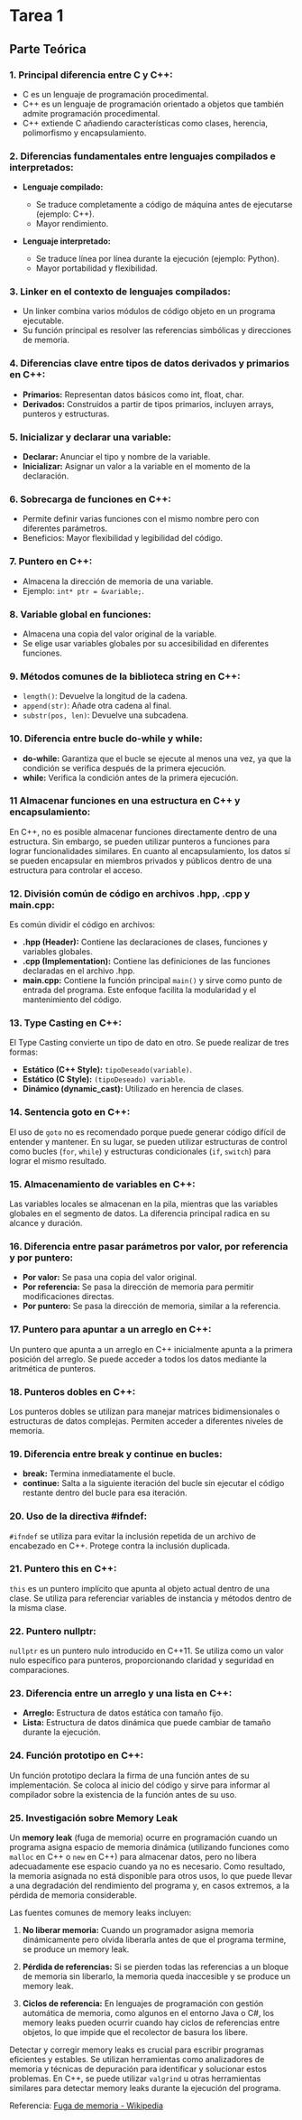 # Tarea 1
## Parte Teórica
### 1. Principal diferencia entre C y C++:

- C es un lenguaje de programación procedimental.
- C++ es un lenguaje de programación orientado a objetos que también admite programación procedimental.
- C++ extiende C añadiendo características como clases, herencia, polimorfismo y encapsulamiento.

### 2. Diferencias fundamentales entre lenguajes compilados e interpretados:

- **Lenguaje compilado:**
  - Se traduce completamente a código de máquina antes de ejecutarse (ejemplo: C++).
  - Mayor rendimiento.

- **Lenguaje interpretado:**
  - Se traduce línea por línea durante la ejecución (ejemplo: Python).
  - Mayor portabilidad y flexibilidad.

### 3. Linker en el contexto de lenguajes compilados:

- Un linker combina varios módulos de código objeto en un programa ejecutable.
- Su función principal es resolver las referencias simbólicas y direcciones de memoria.

### 4. Diferencias clave entre tipos de datos derivados y primarios en C++:

- **Primarios:** Representan datos básicos como int, float, char.
- **Derivados:** Construidos a partir de tipos primarios, incluyen arrays, punteros y estructuras.

### 5. Inicializar y declarar una variable:

- **Declarar:** Anunciar el tipo y nombre de la variable.
- **Inicializar:** Asignar un valor a la variable en el momento de la declaración.

### 6. Sobrecarga de funciones en C++:

- Permite definir varias funciones con el mismo nombre pero con diferentes parámetros.
- Beneficios: Mayor flexibilidad y legibilidad del código.

### 7. Puntero en C++:

- Almacena la dirección de memoria de una variable.
- Ejemplo: `int* ptr = &variable;`.

### 8. Variable global en funciones:

- Almacena una copia del valor original de la variable.
- Se elige usar variables globales por su accesibilidad en diferentes funciones.

### 9. Métodos comunes de la biblioteca string en C++:

- `length()`: Devuelve la longitud de la cadena.
- `append(str)`: Añade otra cadena al final.
- `substr(pos, len)`: Devuelve una subcadena.

### 10. Diferencia entre bucle do-while y while:

- **do-while:** Garantiza que el bucle se ejecute al menos una vez, ya que la condición se verifica después de la primera ejecución.
- **while:** Verifica la condición antes de la primera ejecución.



### 11 Almacenar funciones en una estructura en C++ y encapsulamiento:
En C++, no es posible almacenar funciones directamente dentro de una estructura. Sin embargo, se pueden utilizar punteros a funciones para lograr funcionalidades similares. En cuanto al encapsulamiento, los datos sí se pueden encapsular en miembros privados y públicos dentro de una estructura para controlar el acceso.

### 12. División común de código en archivos .hpp, .cpp y main.cpp:

Es común dividir el código en archivos:

- **.hpp (Header):** Contiene las declaraciones de clases, funciones y variables globales.
- **.cpp (Implementation):** Contiene las definiciones de las funciones declaradas en el archivo .hpp.
- **main.cpp:** Contiene la función principal `main()` y sirve como punto de entrada del programa.
Este enfoque facilita la modularidad y el mantenimiento del código.

### 13. Type Casting en C++:

El Type Casting convierte un tipo de dato en otro. Se puede realizar de tres formas:

- **Estático (C++ Style):** `tipoDeseado(variable)`.
- **Estático (C Style):** `(tipoDeseado) variable`.
- **Dinámico (dynamic_cast):** Utilizado en herencia de clases.




### 14. Sentencia goto en C++:

El uso de `goto` no es recomendado porque puede generar código difícil de entender y mantener. En su lugar, se pueden utilizar estructuras de control como bucles (`for`, `while`) y estructuras condicionales (`if`, `switch`) para lograr el mismo resultado.

### 15. Almacenamiento de variables en C++:

Las variables locales se almacenan en la pila, mientras que las variables globales en el segmento de datos. La diferencia principal radica en su alcance y duración.

### 16. Diferencia entre pasar parámetros por valor, por referencia y por puntero:

- **Por valor:** Se pasa una copia del valor original.
- **Por referencia:** Se pasa la dirección de memoria para permitir modificaciones directas.
- **Por puntero:** Se pasa la dirección de memoria, similar a la referencia.

### 17. Puntero para apuntar a un arreglo en C++:

Un puntero que apunta a un arreglo en C++ inicialmente apunta a la primera posición del arreglo. Se puede acceder a todos los datos mediante la aritmética de punteros.

### 18. Punteros dobles en C++:

Los punteros dobles se utilizan para manejar matrices bidimensionales o estructuras de datos complejas. Permiten acceder a diferentes niveles de memoria.

### 19. Diferencia entre break y continue en bucles:

- **break:** Termina inmediatamente el bucle.
- **continue:** Salta a la siguiente iteración del bucle sin ejecutar el código restante dentro del bucle para esa iteración.

### 20. Uso de la directiva #ifndef:

`#ifndef` se utiliza para evitar la inclusión repetida de un archivo de encabezado en C++. Protege contra la inclusión duplicada.

### 21. Puntero this en C++:

`this` es un puntero implícito que apunta al objeto actual dentro de una clase. Se utiliza para referenciar variables de instancia y métodos dentro de la misma clase.

### 22. Puntero nullptr:

`nullptr` es un puntero nulo introducido en C++11. Se utiliza como un valor nulo específico para punteros, proporcionando claridad y seguridad en comparaciones.

### 23. Diferencia entre un arreglo y una lista en C++:

- **Arreglo:** Estructura de datos estática con tamaño fijo.
- **Lista:** Estructura de datos dinámica que puede cambiar de tamaño durante la ejecución.

### 24. Función prototipo en C++:

Un función prototipo declara la firma de una función antes de su implementación. Se coloca al inicio del código y sirve para informar al compilador sobre la existencia de la función antes de su uso.

### 25. Investigación sobre Memory Leak

Un **memory leak** (fuga de memoria) ocurre en programación cuando un programa asigna espacio de memoria dinámica (utilizando funciones como `malloc` en C++ o `new` en C++) para almacenar datos, pero no libera adecuadamente ese espacio cuando ya no es necesario. Como resultado, la memoria asignada no está disponible para otros usos, lo que puede llevar a una degradación del rendimiento del programa y, en casos extremos, a la pérdida de memoria considerable.

Las fuentes comunes de memory leaks incluyen:

1. **No liberar memoria:** Cuando un programador asigna memoria dinámicamente pero olvida liberarla antes de que el programa termine, se produce un memory leak.

2. **Pérdida de referencias:** Si se pierden todas las referencias a un bloque de memoria sin liberarlo, la memoria queda inaccesible y se produce un memory leak.

3. **Ciclos de referencia:** En lenguajes de programación con gestión automática de memoria, como algunos en el entorno Java o C#, los memory leaks pueden ocurrir cuando hay ciclos de referencias entre objetos, lo que impide que el recolector de basura los libere.

Detectar y corregir memory leaks es crucial para escribir programas eficientes y estables. Se utilizan herramientas como analizadores de memoria y técnicas de depuración para identificar y solucionar estos problemas. En C++, se puede utilizar `valgrind` u otras herramientas similares para detectar memory leaks durante la ejecución del programa.

Referencia: [Fuga de memoria - Wikipedia](https://es.wikipedia.org/wiki/Fuga_de_memoria)
